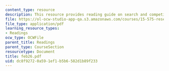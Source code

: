 ```yaml
---
content_type: resource
description: This resource provides reading guide on search and competition II.
file: https://ol-ocw-studio-app-qa.s3.amazonaws.com/courses/15-575-research-seminar-in-it-and-organizations-economic-perspectives-spring-2004/dc8f92720a591ef1b5b6582d1b89f233_feb26.pdf
file_type: application/pdf
learning_resource_types:
- Readings
ocw_type: OCWFile
parent_title: Readings
parent_type: CourseSection
resourcetype: Document
title: feb26.pdf
uid: dc8f9272-0a59-1ef1-b5b6-582d1b89f233
---
```

